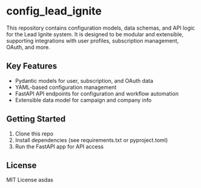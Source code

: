 # config_lead_ignite

This repository contains configuration models, data schemas, and API logic for the Lead Ignite system. It is designed to be modular and extensible, supporting integrations with user profiles, subscription management, OAuth, and more.

## Key Features
- Pydantic models for user, subscription, and OAuth data
- YAML-based configuration management
- FastAPI API endpoints for configuration and workflow automation
- Extensible data model for campaign and company info

## Getting Started
1. Clone this repo
2. Install dependencies (see requirements.txt or pyproject.toml)
3. Run the FastAPI app for API access

## License
MIT License
asdas